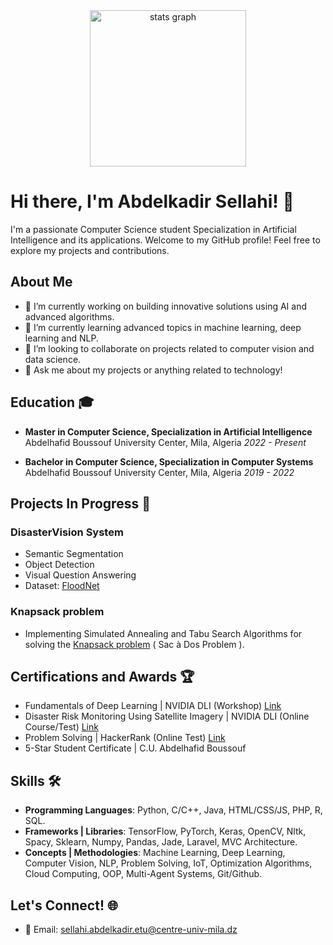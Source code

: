 <div align="center">
  <img src="https://camo.githubusercontent.com/68a62542366acf8f2c2ff9384b22678a9cd5b6500d66239bc33c940191b32d9c/68747470733a2f2f6d69726f2e6d656469756d2e636f6d2f6d61782f313430302f312a5450793470665f503151554e565a717a6e676a6c69412e676966" height="250" alt="stats graph"  />
</div>

# Hi there, I'm Abdelkadir Sellahi! 👋

I'm a passionate Computer Science student Specialization in Artificial Intelligence and its applications. Welcome to my GitHub profile! Feel free to explore my projects and contributions.

## About Me

- 🔭 I’m currently working on building innovative solutions using AI and advanced algorithms.
- 🌱 I’m currently learning advanced topics in machine learning, deep learning and NLP.
- 👯 I’m looking to collaborate on projects related to computer vision and data science.
- 💬 Ask me about my projects or anything related to technology!

## Education 🎓

- **Master in Computer Science, Specialization in Artificial Intelligence**  
  Abdelhafid Boussouf University Center, Mila, Algeria   _2022 - Present_

- **Bachelor in Computer Science, Specialization in Computer Systems**  
  Abdelhafid Boussouf University Center, Mila, Algeria   _2019 - 2022_

## Projects In Progress 🚀

### DisasterVision System

- Semantic Segmentation
- Object Detection
- Visual Question Answering
- Dataset: [FloodNet](https://github.com/BinaLab/FloodNet-Challenge-EARTHVISION2021?fbclid=IwAR1l0Mc5CCUZxKA1VsvjjZrDBj3iqKfgeDK3aof0jy9H_lzBS-sbshy9rpY)

### Knapsack problem

- Implementing Simulated Annealing and Tabu Search Algorithms for solving the [Knapsack problem](https://www.geeksforgeeks.org/introduction-to-knapsack-problem-its-types-and-how-to-solve-them/) ( Sac à Dos Problem ).

## Certifications and Awards 🏆

- Fundamentals of Deep Learning | NVIDIA DLI (Workshop) [Link](https://courses.nvidia.com/certificates/a21d788e4e3c4ec182a26ad8f4b8cddd/)
- Disaster Risk Monitoring Using Satellite Imagery | NVIDIA DLI (Online Course/Test) [Link](https://courses.nvidia.com/certificates/a16324a2a8294fc4ae90a9175f86ce29/)
- Problem Solving | HackerRank (Online Test) [Link](https://www.hackerrank.com/certificates/6ad7d5d25315)
- 5-Star Student Certificate | C.U. Abdelhafid Boussouf

## Skills 🛠️

- **Programming Languages**: Python, C/C++, Java, HTML/CSS/JS, PHP, R, SQL.
- **Frameworks | Libraries**: TensorFlow, PyTorch, Keras, OpenCV, Nltk, Spacy, Sklearn, Numpy, Pandas, Jade, Laravel, MVC Architecture.
- **Concepts | Methodologies**: Machine Learning, Deep Learning, Computer Vision, NLP, Problem Solving, IoT, Optimization Algorithms, Cloud Computing, OOP, Multi-Agent Systems, Git/Github.

## Let's Connect! 🌐

- 📧 Email: [sellahi.abdelkadir.etu@centre-univ-mila.dz](mailto:sellahi.abdelkadir.etu@centre-univ-mila.dz)

